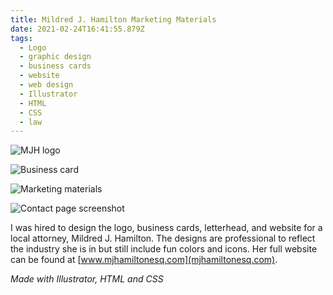 ```yaml
---
title: Mildred J. Hamilton Marketing Materials
date: 2021-02-24T16:41:55.879Z
tags:
  - Logo
  - graphic design
  - business cards
  - website
  - web design
  - Illustrator
  - HTML
  - CSS
  - law
---
```

![MJH logo](/assets/asset-6.png "MJH Logo")

![Business card](/assets/d941d921-d7a2-423e-aa77-a0086f0dc51d.jpeg "Business Card")

![Marketing materials](/assets/e61a5f1b-6dc2-4b21-bd1f-6d4ddb11b41e.jpeg "Marketing materials")

![Contact page screenshot](/assets/www.mjhamiltonesq.com_contact.html.png "www.mjhamitlonesq.com")

I was hired to design the logo, business cards, letterhead, and website for a local attorney, Mildred J. Hamilton. The designs are professional to reflect the industry she is in but still include fun colors and icons. Her full website can be found at [www.mjhamiltonesq.com](mjhamiltonesq.com).

*Made with Illustrator, HTML and CSS*